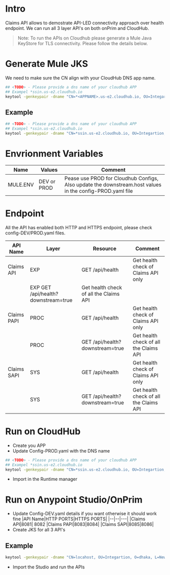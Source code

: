 
# Intro
Claims API allows to demostrate API-LED connectivity approach over health endpoint. We can run all 3 layer API's on both onPrim and CloudHub.

>Note: To run the APIs on Cloudhub please generate a Mule Java KeyStore for TLS connectivity. Please follow the details below.

# Generate Mule JKS
We need to make sure the CN align with your CloudHub DNS app name.
```sh
## <TODO> - Please provide a dns name of your cloudhub APP 
## Exampel *ssin.us-e2.cloudhub.io
keytool -genkeypair -dname "CN=*<APPNAME>.us-e2.cloudhub.io, OU=Integartion, O=dhaka, L=New Delhi, ST=New Delhi, C=IN"  -keypass password  -storepass changeit -validity 9999 -keystore mule.jks -alias server-crt   -ext SAN=IP:127.0.0.1

```

## Example
```sh
## <TODO> - Please provide a dns name of your cloudhub APP 
## Exampel *ssin.us-e2.cloudhub.io
keytool -genkeypair -dname "CN=*ssin.us-e2.cloudhub.io, OU=Integartion, O=dhaka, L=New Delhi, ST=New Delhi, C=IN"  -keypass password  -storepass changeit -validity 9999 -keystore mule.jks -alias server-crt -ext SAN=IP:127.0.0.1

```

# Envrionment Variables
|Name|Values| Comment|
|--|--|-----|
|MULE.ENV|DEV  or PROD| Pease use PROD for Cloudhub Configs, Also update the downstream.host values in the config-PROD.yaml file|


# Endpoint
All the API has enabled both HTTP and HTTPS endpoint, please check config-DEV/PROD.yaml files.

|API Name|Layer|Resource| Comment|
|--|--|---|--|
|Claims API|EXP| GET /api/health| Get health check of Claims API only|
||EXP GET /api/health?downstream=true| Get health check of all the Claims API|
|Claims PAPI|PROC| GET /api/health| Get health check of Claims API only|
||PROC | GET /api/health?downstream=true| Get health check of all the Claims API|
|Claims SAPI|SYS| GET /api/health| Get health check of Claims API only|
||SYS| GET /api/health?downstream=true| Get health check of all the Claims API|


# Run on CloudHub
- Create you APP 
- Update Config-PROD.yaml with the DNS name
```sh
## <TODO> - Please provide a dns name of your cloudhub APP 
## Exampel *ssin.us-e2.cloudhub.io
keytool -genkeypair -dname "CN=*ssin.us-e2.cloudhub.io, OU=Integartion, O=dhaka, L=New Delhi, ST=New Delhi, C=IN"  -keypass password  -storepass changeit -validity 9999 -keystore mule.jks -alias server-crt -ext SAN=IP:127.0.0.1

```
- Import in the Runtime manager

# Run on Anypoint Studio/OnPrim
- Update Config-DEV.yaml details if you want otherwise it should work fine 
|API Name|HTTP PORTS|HTTPS PORTS|
|--|--|---|
|Claims API|8081| 8082
|Claims PAPI|8083|8084|
|Claims SAPI|8085|8086|
- Create JKS for all 3 API's
## Example
```sh
keytool -genkeypair -dname "CN=locahost, OU=Integartion, O=dhaka, L=New Delhi, ST=New Delhi, C=IN"  -keypass password  -storepass changeit -validity 9999 -keystore mule.jks -alias server-crt -ext SAN=IP:127.0.0.1
```
- Import the Studio and run the APIs
